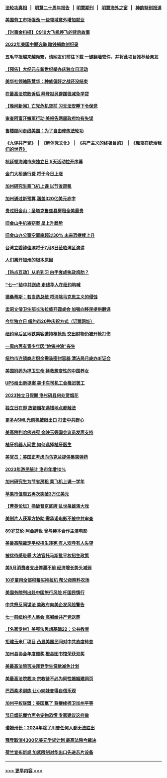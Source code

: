 #### [法轮功真相](https://github.com/gfw-breaker/truth/blob/master/README.md?t=0) &nbsp;&nbsp;|&nbsp;&nbsp; [明慧二十周年报告](https://github.com/gfw-breaker/mh-reports/blob/master/README.md?t=0) &nbsp;&nbsp;|&nbsp;&nbsp;[明慧期刊](https://github.com/gfw-breaker/mh-qikan) &nbsp;&nbsp;|&nbsp;&nbsp; [明慧海外之窗](https://github.com/gfw-breaker/mh-news/blob/master/README.md?t=0) &nbsp;&nbsp;|&nbsp;&nbsp; [神韵特别报道](https://github.com/gfw-breaker/mh-news/blob/master/shenyun.md?t=0)
#### [美国劳工市场强劲 一些领域意外增加就业](../pages/nsc412/n14026435.md?t=07020344) 
#### [【时事金扫描】C919大飞机停飞的背后故事](../pages/nsc412/n14026421.md?t=07020344) 
#### [2022年美国中期选举 暗钱捐款创纪录](../pages/nsc412/n14026104.md?t=07020344) 
#### 五毛举报越来越频繁，请网友们前往下载 [一键翻墙软件](https://github.com/gfw-breaker/ssr-accounts)，并将此项目推荐给亲友
#### [【预告】大纪元与新世纪举办庆独立日活动](../pages/nsc412/n14026046.md?t=07020344) 
#### [美华社领袖陈慧华：种族偏好之战还没结束](../pages/nsc412/n14026102.md?t=07020344) 
#### [在最高法院败诉后 拜登拟另辟蹊径减免学贷](../pages/nsc412/n14026328.md?t=07020344) 
#### [【晚间新闻】亡党危机空前 习无法安睡下令保党](../pages/nsc412/n14026224.md?t=07020344) 
#### [审查阿富汗撤军行动 美报告两届政府均有失误](../pages/nsc412/n14026166.md?t=07020344) 
#### [售楼顾问走线美国：为了自由修炼法轮功](../pages/nsc412/n14026226.md?t=07020344) 
#### [《九评共产党》](https://github.com/begood0513/9ping.md/blob/master/README.md) &nbsp;|&nbsp; [《解体党文化》](../../../../jtdwh.md/blob/master/README.md)  &nbsp;|&nbsp; [《共产主义的终极目的》](../../../../gczydzjmd.md/blob/master/README.md) &nbsp;|&nbsp; [《魔鬼在统治我们的世界》](../../../../mgztzwmdsj.md/blob/master/README.md) 
#### [杭廷顿海滩市庆独立日 5天活动拉开序幕](../pages/nsc412/n14026198.md?t=07020344) 
#### [金门大桥通行费 将于今日上涨](../pages/nsc412/n14026207.md?t=07020344) 
#### [加州研究生乘飞机上课 以节省房租](../pages/nsc412/n14026194.md?t=07020344) 
#### [加州通过新预算 涵盖320亿美元赤字](../pages/nsc412/n14026190.md?t=07020344) 
#### [贵过旧金山：圣塔克鲁兹县房租全美最贵](../pages/nsc412/n14026187.md?t=07020344) 
#### [旧金山手机盗窃案 呈上升趋势](../pages/nsc412/n14026184.md?t=07020344) 
#### [旧金山办公室空置率超过30% 未来恐继续上升](../pages/nsc412/n14026172.md?t=07020344) 
#### [台湾立委钟佳滨将于7月8日莅临湾区演讲](../pages/nsc412/n14026119.md?t=07020344) 
#### [人们离开加州的根本原因](../pages/nsc412/n14026114.md?t=07020344) 
#### [【热点互动】从毛到习 白手套成执政鸡肋？](../pages/nsc412/n14025978.md?t=07020344) 
#### [“七一”给中共送终 走线华人在纽约呐喊](../pages/nsc412/n14026106.md?t=07020344) 
#### [德桑蒂斯：若当选总统 将消除马克思主义的侵蚀](../pages/nsc412/n14025992.md?t=07020344) 
#### [孟昭文偕卫生部长法拉盛开圆桌会 加强向移民提供翻译](../pages/nsc412/n14026108.md?t=07020344) 
#### [今年独立日 纽约市20种庆祝方式（订票网址）](../pages/nsc412/n14026078.md?t=07020344) 
#### [纽约皇后区地铁乘客遭持枪抢劫 交出财物仍被开枪打伤](../pages/nsc412/n14026074.md?t=07020344) 
#### [一周内再有青少年因“地铁冲浪”丧生](../pages/nsc412/n14026099.md?t=07020344) 
#### [纽约市连锁商店厨余需装密封容器 清洁局月底办听证会](../pages/nsc412/n14026082.md?t=07020344) 
#### [美国妈妈为捍卫生命 拯救想变性的中国养女](../pages/nsc412/n14026095.md?t=07020344) 
#### [UPS给出新提案 美卡车司机工会推迟罢工](../pages/nsc412/n14026017.md?t=07020344) 
#### [2023独立日假期 洛杉矶县何处赏烟花](../pages/nsc412/n14026061.md?t=07020344) 
#### [独立日在即 放错烟花选错地点都触法](../pages/nsc412/n14026043.md?t=07020344) 
#### [更多ASML光刻机被限出口 打击中共野心](../pages/nsc412/n14025979.md?t=07020344) 
#### [美高院判哈佛违宪 金映玉等国会议员发声支持](../pages/nsc412/n14026034.md?t=07020344) 
#### [植牙机器人问世 如何选择植牙医生](../pages/nsc412/n14026026.md?t=07020344) 
#### [美官员：美国正考虑向乌克兰提供集束弹药](../pages/nsc412/n14025934.md?t=07020344) 
#### [2023年游民统计 洛市年增10%](../pages/nsc412/n14026011.md?t=07020344) 
#### [加州研究生为节省房租 乘飞机上课一学年](../pages/nsc412/n14025983.md?t=07020344) 
#### [苹果市值周五再次突破3万亿美元](../pages/nsc412/n14025959.md?t=07020344) 
#### [【菁英论坛】捅破普京底牌 乱世枭雄演大戏](../pages/nsc412/n14025962.md?t=07020344) 
#### [美制片人获军方协助 需承诺电影不被中共审查](../pages/nsc412/n14025928.md?t=07020344) 
#### [89岁艾伦‧阿金辞世 曾与赫本合作主演电影](../pages/nsc412/n14025910.md?t=07020344) 
#### [美最高院裁定平权招生违宪 有人欢呼有人失望](../pages/nsc412/n14025823.md?t=07020344) 
#### [被优待感耻辱 大法官托马斯批平权招生政策](../pages/nsc412/n14025882.md?t=07020344) 
#### [美5月消费者支出停滞不前 经济增长势头减弱](../pages/nsc412/n14025837.md?t=07020344) 
#### [10岁童用全部积蓄买拖拉机 帮父母照料农场](../pages/nsc412/n14025564.md?t=07020344) 
#### [美国务院列出赴中国旅行风险 吁国民慎行](../pages/nsc412/n14025913.md?t=07020344) 
#### [中共祭反间谍法 美政府向美企发风险警告](../pages/nsc412/n14025902.md?t=07020344) 
#### [七一前纽约华人集会 高喊给共产党送葬](../pages/nsc412/n14025790.md?t=07020344) 
#### [【名家专栏】美宪法思想基础22：公共教育](../pages/nsc412/n14025710.md?t=07020344) 
#### [拒建玉米厂项目 凸显美国民间对中共态度转变](../pages/nsc412/n14025835.md?t=07020344) 
#### [加州县协会年度颁奖 橙县图书馆荣获双奖](../pages/nsc412/n14025876.md?t=07020344) 
#### [美最高法院否决拜登学生贷款减免计划](../pages/nsc412/n14025847.md?t=07020344) 
#### [美最高法院裁决 宗教徒不必为同性婚姻建网页](../pages/nsc412/n14025751.md?t=07020344) 
#### [巴西柔术训练 让小姊妹变得自信乐观](../pages/nsc412/n14025367.md?t=07020344) 
#### [加州平权联盟：美国赢了 将继续捍卫加州平等](../pages/nsc412/n14025356.md?t=07020344) 
#### [节日烟花爆竹声令宠物恐慌 专家建议这样做](../pages/nsc412/n14025339.md?t=07020344) 
#### [诺姆州长：2024年除了川普任何人都无法胜出](../pages/nsc412/n14025744.md?t=07020344) 
#### [拜登取消4300亿美元学贷计划 最高法院今裁决](../pages/nsc412/n14025742.md?t=07020344) 
#### [荷兰宣布新规 加紧限制对华出口先进芯片设备](../pages/nsc412/n14025681.md?t=07020344) 

----
#### [ >>> 更早内容 <<< ](../indexes/nsc412-earlier.md)
